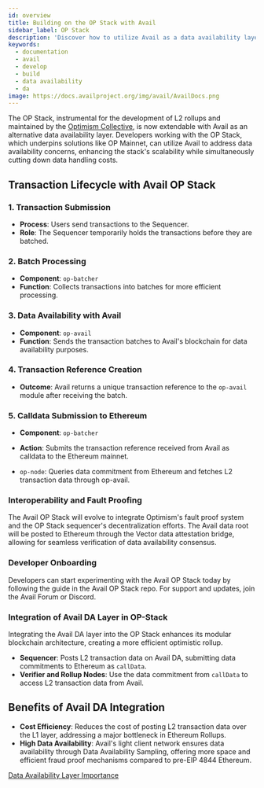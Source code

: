 ```yaml
---
id: overview
title: Building on the OP Stack with Avail
sidebar_label: OP Stack
description: 'Discover how to utilize Avail as a data availability layer.'
keywords:
  - documentation
  - avail
  - develop
  - build
  - data availability
  - da
image: https://docs.availproject.org/img/avail/AvailDocs.png
---
```


The OP Stack, instrumental for the development of L2 rollups and maintained by the [<ins>Optimism Collective</ins>](https://www.optimism.io/), is now extendable with Avail as an alternative data availability layer. Developers working with the OP Stack, which underpins solutions like OP Mainnet, can utilize Avail to address data availability concerns, enhancing the stack's scalability while simultaneously cutting down data handling costs.

## Transaction Lifecycle with Avail OP Stack

### 1. Transaction Submission

- **Process**: Users send transactions to the Sequencer.
- **Role**: The Sequencer temporarily holds the transactions before they are batched.

### 2. Batch Processing

- **Component**: `op-batcher`
- **Function**: Collects transactions into batches for more efficient processing.

### 3. Data Availability with Avail

- **Component**: `op-avail`
- **Function**: Sends the transaction batches to Avail's blockchain for data availability purposes.

### 4. Transaction Reference Creation

- **Outcome**: Avail returns a unique transaction reference to the `op-avail` module after receiving the batch.

### 5. Calldata Submission to Ethereum

- **Component**: `op-batcher`
- **Action**: Submits the transaction reference received from Avail as calldata to the Ethereum mainnet.

- `op-node`: Queries data commitment from Ethereum and fetches L2 transaction data through op-avail.

### Interoperability and Fault Proofing

The Avail OP Stack will evolve to integrate Optimism's fault proof system and the OP Stack sequencer's decentralization efforts. The Avail data root will be posted to Ethereum through the Vector data attestation bridge, allowing for seamless verification of data availability consensus.

### Developer Onboarding

Developers can start experimenting with the Avail OP Stack today by following the guide in the Avail OP Stack repo. For support and updates, join the Avail Forum or Discord.

### Integration of Avail DA Layer in OP-Stack

Integrating the Avail DA layer into the OP Stack enhances its modular blockchain architecture, creating a more efficient optimistic rollup.

- **Sequencer**: Posts L2 transaction data on Avail DA, submitting data commitments to Ethereum as `callData`.
- **Verifier and Rollup Nodes**: Use the data commitment from `callData` to access L2 transaction data from Avail.

## Benefits of Avail DA Integration

- **Cost Efficiency**: Reduces the cost of posting L2 transaction data over the L1 layer, addressing a major bottleneck in Ethereum Rollups.
- **High Data Availability**: Avail's light client network ensures data availability through Data Availability Sampling, offering more space and efficient fraud proof mechanisms compared to pre-EIP 4844 Ethereum.

[Data Availability Layer Importance](https://availproject.github.io/?ref=blog.availproject.org)
